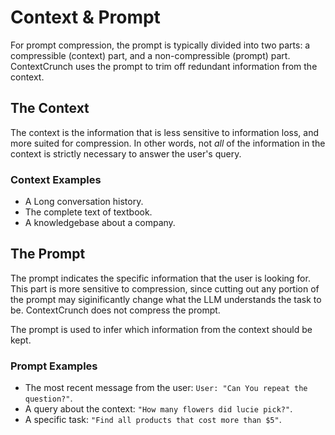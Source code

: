 # Context & Prompt

For prompt compression, the prompt is typically divided into two parts: a compressible (context) part, and a non-compressible (prompt) part. ContextCrunch uses the prompt to trim off redundant information from the context.

## The Context

The context is the information that is less sensitive to information loss, and more suited for compression. In other words, not _all_ of the information in the context is strictly necessary to answer the user's query.

### Context Examples

- A Long conversation history.
- The complete text of textbook.
- A knowledgebase about a company.

## The Prompt

The prompt indicates the specific information that the user is looking for. This part is more sensitive to compression, since cutting out any portion of the prompt may siginificantly change what the LLM understands the task to be. ContextCrunch does not compress the prompt.

The prompt is used to infer which information from the context should be kept.

### Prompt Examples

- The most recent message from the user: `User: "Can You repeat the question?"`.
- A query about the context: `"How many flowers did lucie pick?"`.
- A specific task: `"Find all products that cost more than $5"`.
